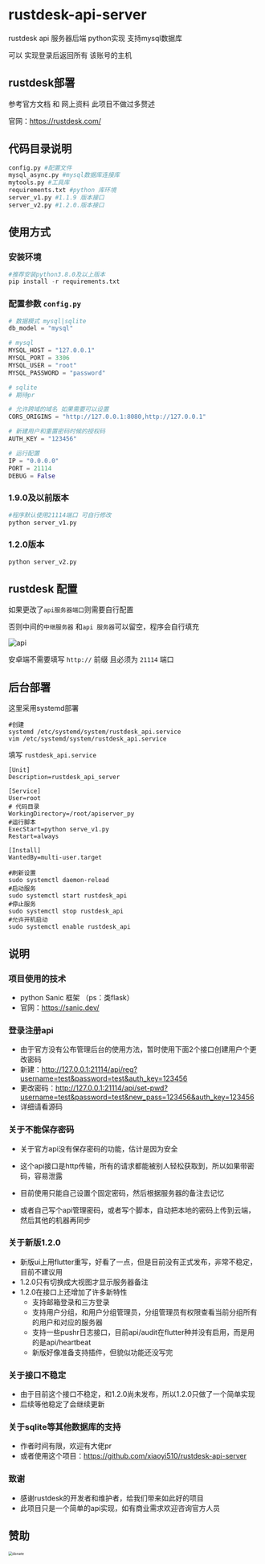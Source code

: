 # rustdesk-api-server
rustdesk api 服务器后端 python实现 支持mysql数据库

可以 实现登录后返回所有 该账号的主机

## rustdesk部署

参考官方文档 和 网上资料 此项目不做过多赘述

官网：https://rustdesk.com/

## 代码目录说明

```python
config.py #配置文件
mysql_async.py #mysql数据库连接库
mytools.py #工具库
requirements.txt #python 库环境
server_v1.py #1.1.9 版本接口
server_v2.py #1.2.0.版本接口
```

## 使用方式

### 安装环境

```python
#推荐安装python3.8.0及以上版本
pip install -r requirements.txt
```

### 配置参数 `config.py`

```python
# 数据模式 mysql|sqlite
db_model = "mysql"

# mysql
MYSQL_HOST = "127.0.0.1"
MYSQL_PORT = 3306
MYSQL_USER = "root"
MYSQL_PASSWORD = "password"

# sqlite
# 期待pr

# 允许跨域的域名 如果需要可以设置
CORS_ORIGINS = "http://127.0.0.1:8080,http://127.0.0.1"

# 新建用户和重置密码时候的授权码
AUTH_KEY = "123456"

# 运行配置
IP = "0.0.0.0"
PORT = 21114
DEBUG = False
```

### 1.9.0及以前版本

```python
#程序默认使用21114端口 可自行修改
python server_v1.py
```

### 1.2.0版本

```python
python server_v2.py
```

## rustdesk 配置

如果更改了`api服务器端口`则需要自行配置

否则中间的`中继服务器` 和`api 服务器`可以留空，程序会自行填充

![api](https://mss.gmyxds.fun/img/rustdesk_api_1.png)

安卓端不需要填写 `http://` 前缀 且必须为 `21114` 端口

## 后台部署

这里采用systemd部署

```shell
#创建
systemd /etc/systemd/system/rustdesk_api.service
vim /etc/systemd/system/rustdesk_api.service
```

填写 `rustdesk_api.service`

```shell
[Unit]
Description=rustdesk_api_server

[Service]
User=root
# 代码目录
WorkingDirectory=/root/apiserver_py
#运行脚本
ExecStart=python serve_v1.py
Restart=always

[Install]
WantedBy=multi-user.target
```

```shell
#刷新设置
sudo systemctl daemon-reload
#启动服务
sudo systemctl start rustdesk_api
#停止服务
sudo systemctl stop rustdesk_api
#允许开机启动
sudo systemctl enable rustdesk_api
```

## 说明

### 项目使用的技术

- python Sanic 框架 （ps：类flask）
- 官网：https://sanic.dev/

### 登录注册api

- 由于官方没有公布管理后台的使用方法，暂时使用下面2个接口创建用户个更改密码
- 新建：http://127.0.0.1:21114/api/reg?username=test&password=test&auth_key=123456
- 更改密码：http://127.0.0.1:21114/api/set-pwd?username=test&password=test&new_pass=123456&auth_key=123456
- 详细请看源码

### 关于不能保存密码

- 关于官方api没有保存密码的功能，估计是因为安全
- 这个api接口是http传输，所有的请求都能被别人轻松获取到，所以如果带密码，容易泄露

- 目前使用只能自己设置个固定密码，然后根据服务器的备注去记忆

- 或者自己写个api管理密码，或者写个脚本，自动把本地的密码上传到云端，然后其他的机器再同步

### 关于新版1.2.0

- 新版ui上用flutter重写，好看了一点，但是目前没有正式发布，非常不稳定，目前不建议用
- 1.2.0只有切换成大视图才显示服务器备注
- 1.2.0在接口上还增加了许多新特性
  - 支持邮箱登录和三方登录
  - 支持用户分组，和用户分组管理员，分组管理员有权限查看当前分组所有的用户和对应的服务器
  - 支持一些pushr日志接口，目前api/audit在flutter种并没有启用，而是用的是api/heartbeat
  - 新版好像准备支持插件，但貌似功能还没写完

### 关于接口不稳定

- 由于目前这个接口不稳定，和1.2.0尚未发布，所以1.2.0只做了一个简单实现
- 后续等他稳定了会继续更新

### 关于sqlite等其他数据库的支持

-  作者时间有限，欢迎有大佬pr
- 或者使用这个项目：https://github.com/xiaoyi510/rustdesk-api-server

### 致谢

- 感谢rustdesk的开发者和维护者，给我们带来如此好的项目
- 此项目只是一个简单的api实现，如有商业需求欢迎咨询官方人员

## 赞助

<img src="https://mss.gmyxds.fun/img/donate.png" alt="donate" style="zoom: 50%;" />
